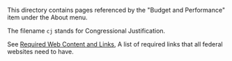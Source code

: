 This directory contains pages referenced by the "Budget and Performance" item under the About menu.

The filename `cj` stands for Congressional Justification.

See [Required Web Content and Links](https://digital.gov/resources/required-web-content-and-links/), A list of required links that all federal websites need to have.
